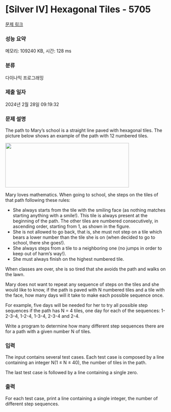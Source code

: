 # [Silver IV] Hexagonal Tiles - 5705 

[문제 링크](https://www.acmicpc.net/problem/5705) 

### 성능 요약

메모리: 109240 KB, 시간: 128 ms

### 분류

다이나믹 프로그래밍

### 제출 일자

2024년 2월 28일 09:19:32

### 문제 설명

<p>The path to Mary’s school is a straight line paved with hexagonal tiles. The picture below shows an example of the path with 12 numbered tiles.</p>

<p><img alt="" src="https://www.acmicpc.net/upload/images2/hexa(1).png" style="height:139px; width:387px"></p>

<p>Mary loves mathematics. When going to school, she steps on the tiles of that path following these rules:</p>

<ul>
	<li>She always starts from the tile with the smiling face (as nothing matches starting anything with a smile!). This tile is always present at the beginning of the path. The other tiles are numbered consecutively, in ascending order, starting from 1, as shown in the figure.</li>
	<li>She is not allowed to go back, that is, she must not step on a tile which bears a lower number than the tile she is on (when decided to go to school, there she goes!).</li>
	<li>She always steps from a tile to a neighboring one (no jumps in order to keep out of harm’s way!).</li>
	<li>She must always finish on the highest numbered tile. </li>
</ul>

<p>When classes are over, she is so tired that she avoids the path and walks on the lawn.</p>

<p>Mary does not want to repeat any sequence of steps on the tiles and she would like to know, if the path is paved with N numbered tiles and a tile with the face, how many days will it take to make each possible sequence once.</p>

<p>For example, five days will be needed for her to try all possible step sequences if the path has N = 4 tiles, one day for each of the sequences: 1-2-3-4, 1-2-4, 1-3-4, 2-3-4 and 2-4.</p>

<p>Write a program to determine how many different step sequences there are for a path with a given number N of tiles.</p>

### 입력 

 <p>The input contains several test cases. Each test case is composed by a line containing an integer N(1 ≤ N ≤ 40), the number of tiles in the path.</p>

<p>The last test case is followed by a line containing a single zero.</p>

### 출력 

 <p>For each test case, print a line containing a single integer, the number of different step sequences.</p>

